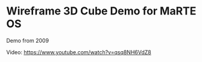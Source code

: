 Wireframe 3D Cube Demo for MaRTE OS
===================================

Demo from 2009

Video: https://www.youtube.com/watch?v=qsq8NH6VdZ8